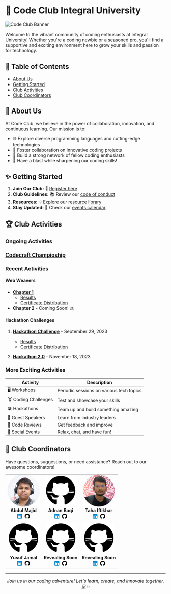 # 🚀 Code Club Integral University

![Code Club Banner](https://via.placeholder.com/800x200?text=Code+Club+Integral+University)

Welcome to the vibrant community of coding enthusiasts at Integral University! Whether you're a coding newbie or a seasoned pro, you'll find a supportive and exciting environment here to grow your skills and passion for technology.

## 📌 Table of Contents

- [About Us](#-about-us)
- [Getting Started](#-getting-started)
- [Club Activities](#-club-activities)
- [Club Coordinators](#-club-coordinators)

## 🧧 About Us

At Code Club, we believe in the power of collaboration, innovation, and continuous learning. Our mission is to:

- 🌐 Explore diverse programming languages and cutting-edge technologies
- 🤝 Foster collaboration on innovative coding projects
- 🔗 Build a strong network of fellow coding enthusiasts
- 🎉 Have a blast while sharpening our coding skills!

## ✨ Getting Started

1. **Join Our Club:** 📝 [Register here](https://forms.gle/3CjVrwLaAa69EkGr8)
2. **Club Guidelines:** 📚 Review our [code of conduct](https://example.com/code-of-conduct)
3. **Resources:** 💡 Explore our [resource library](https://tahas-organization-2.gitbook.io/roadmaps)
4. **Stay Updated:** 📅 Check our [events calendar](https://example.com/events)

## 🏆 Club Activities

### Ongoing Activities

### [Codecraft Champioship](https://join.codeclubiul.com/codecraft-championship)

### Recent Activities

#### Web Weavers
- [**Chapter 1**](https://github.com/codeclubiul/webweavers/wiki/Chapter1)
  - [Results](https://github.com/codeclubiul/webweavers/wiki/Results)
  - [Certificate Distribution](https://github.com/codeclubiul/webweavers/wiki/Certificates)
- **Chapter 2** - Coming Soon! 🔜

#### Hackathon Challenges
1. [**Hackathon Challenge**](https://forms.gle/EYF6ACiBxohrfEB5A) - September 29, 2023
   - [Results](https://github.com/codeclubiul/quiz-competition/blob/main/RESULTS.md)
   - [Certificate Distribution](https://github.com/codeclubiul/quiz-competition/blob/main/Certicate%20/Photos.md)

2. [**Hackathon 2.0**](https://docs.google.com/forms/d/e/1FAIpQLScTfbvuQfybGldvpyD7N6oUODiTwpeKRiAV9agwrbnFtu9GOg/viewform?usp=send_form) - November 18, 2023

### More Exciting Activities

| Activity | Description |
|----------|-------------|
| 🖥️ Workshops | Periodic sessions on various tech topics |
| 🏋️ Coding Challenges | Test and showcase your skills |
| 🛠️ Hackathons | Team up and build something amazing |
| 🎤 Guest Speakers | Learn from industry leaders |
| 👀 Code Reviews | Get feedback and improve |
| 🎉 Social Events | Relax, chat, and have fun! |

## 👥 Club Coordinators

Have questions, suggestions, or need assistance? Reach out to our awesome coordinators!

<table>
  <tr>
    <td align="center">
      <img src="https://github.com/codeclubiul/.github/blob/main/res/majid240.png" width="100px;" alt="Abdul Majid"/><br />
      <b>Abdul Majid</b><br />
      <a href="https://www.linkedin.com/in/majidabdulred/"><img src="https://github.com/codeclubiul/.github/blob/main/res/linkedin32.png" width="20px;"></a>
      <a href="https://github.com/"><img src="https://github.com/codeclubiul/.github/blob/main/res/github32.png" width="20px;"></a>
    </td>
    <td align="center">
      <img src="https://github.com/codeclubiul/.github/blob/main/placeholder.png" width="100px;" alt="Adnan Baqi"/><br />
      <b>Adnan Baqi</b><br />
      <a href="https://www.linkedin.com/in/buckybarns/"><img src="https://github.com/codeclubiul/.github/blob/main/res/linkedin32.png" width="20px;"></a>
      <a href="https://github.com/"><img src="https://github.com/codeclubiul/.github/blob/main/res/github32.png" width="20px;"></a>
    </td>
    <td align="center">
      <img src="https://github.com/codeclubiul/.github/blob/main/res/taha.png" width="100px;" alt="Taha Iftikhar"/><br />
      <b>Taha Iftikhar</b><br />
      <a href="https://www.linkedin.com/in/ifti-taha"><img src="https://github.com/codeclubiul/.github/blob/main/res/linkedin32.png" width="20px;"></a>
      <a href="https://github.com/dexter-ifti"><img src="https://github.com/codeclubiul/.github/blob/main/res/github32.png" width="20px;"></a>
    </td>
  </tr>
  <tr>
    <td align="center">
      <img src="https://github.com/codeclubiul/.github/blob/main/placeholder.png" width="100px;" alt="Taha Iftikhar"/><br />
      <b>Yusuf Jamal</b><br />
      <a href="https://www.linkedin.com/in/yusuf-jamal-449142173/"><img src="https://github.com/codeclubiul/.github/blob/main/res/linkedin32.png" width="20px;"></a>
      <a href="https://github.com/dexter-ifti"><img src="https://github.com/codeclubiul/.github/blob/main/res/github32.png" width="20px;"></a>
    </td>
    <td align="center">
      <img src="https://github.com/codeclubiul/.github/blob/main/placeholder.png" width="100px;" alt="Krishna Kumar Shukla"/><br />
      <b>Revealing Soon</b><br />
      <a href="https://www.linkedin.com/"><img src="https://github.com/codeclubiul/.github/blob/main/res/linkedin32.png" width="20px;"></a>
      <a href="https://github.com/"><img src="https://github.com/codeclubiul/.github/blob/main/res/github32.png" width="20px;"></a>
    </td>
    <td align="center">
      <img src="https://github.com/codeclubiul/.github/blob/main/placeholder.png" width="100px;" alt="Namra Usmani"/><br />
      <b>Revealing Soon</b><br />
      <a href="https://www.linkedin.com/"><img src="https://github.com/codeclubiul/.github/blob/main/res/linkedin32.png" width="20px;"></a>
      <a href="https://github.com/"><img src="https://github.com/codeclubiul/.github/blob/main/res/github32.png" width="20px;"></a>
    </td>
  </tr>
</table>

---

<p align="center">
  <i>Join us in our coding adventure! Let's learn, create, and innovate together. 💻✨</i>
</p>
